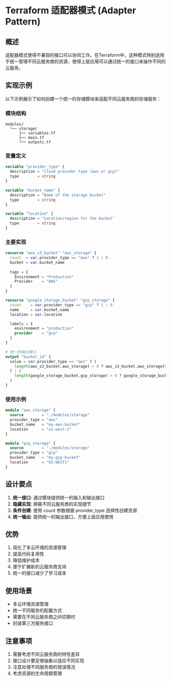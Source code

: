 # Terraform 适配器模式 (Adapter Pattern)

## 概述
适配器模式使得不兼容的接口可以协同工作。在Terraform中，这种模式特别适用于统一管理不同云服务商的资源，使得上层应用可以通过统一的接口来操作不同的云服务。

## 实现示例
以下示例展示了如何创建一个统一的存储模块来适配不同云服务商的存储服务：

### 模块结构
```
modules/
  └── storage/
      ├── variables.tf
      ├── main.tf
      └── outputs.tf
```

### 变量定义
```hcl:modules/storage/variables.tf
variable "provider_type" {
  description = "Cloud provider type (aws or gcp)"
  type        = string
}

variable "bucket_name" {
  description = "Name of the storage bucket"
  type        = string
}

variable "location" {
  description = "Location/region for the bucket"
  type        = string
}
```

### 主要实现
```hcl:modules/storage/main.tf
resource "aws_s3_bucket" "aws_storage" {
  count  = var.provider_type == "aws" ? 1 : 0
  bucket = var.bucket_name
  
  tags = {
    Environment = "Production"
    Provider    = "AWS"
  }
}

resource "google_storage_bucket" "gcp_storage" {
  count    = var.provider_type == "gcp" ? 1 : 0
  name     = var.bucket_name
  location = var.location

  labels = {
    environment = "production"
    provider    = "gcp"
  }
}

# 统一的输出接口
output "bucket_id" {
  value = var.provider_type == "aws" ? (
    length(aws_s3_bucket.aws_storage) > 0 ? aws_s3_bucket.aws_storage[0].id : ""
  ) : (
    length(google_storage_bucket.gcp_storage) > 0 ? google_storage_bucket.gcp_storage[0].name : ""
  )
}
```

### 使用示例
```hcl:main.tf
module "aws_storage" {
  source        = "./modules/storage"
  provider_type = "aws"
  bucket_name   = "my-aws-bucket"
  location      = "us-west-2"
}

module "gcp_storage" {
  source        = "./modules/storage"
  provider_type = "gcp"
  bucket_name   = "my-gcp-bucket"
  location      = "US-WEST1"
}
```

## 设计要点
1. **统一接口**: 通过模块提供统一的输入和输出接口
2. **隐藏实现**: 屏蔽不同云服务商的实现细节
3. **条件创建**: 使用 count 参数根据 provider_type 选择性创建资源
4. **统一输出**: 提供统一的输出接口，方便上层应用使用

## 优势
1. 简化了多云环境的资源管理
2. 提高代码复用性
3. 降低维护成本
4. 便于扩展新的云服务商支持
5. 统一的接口减少了学习成本

## 使用场景
- 多云环境资源管理
- 统一不同服务的配置方式
- 需要在不同云服务商之间切换时
- 封装第三方服务接口

## 注意事项
1. 需要考虑不同云服务商的特性差异
2. 接口设计要足够抽象以适应不同实现
3. 注意处理不同服务商的错误情况
4. 考虑资源的生命周期管理 
